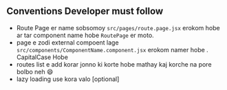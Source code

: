 ## Conventions Developer must follow

- Route Page er name sobsomoy `src/pages/route.page.jsx` erokom hobe ar tar component name hobe `RoutePage` er moto.
- page e zodi external compoent lage `src/components/ComponentName.component.jsx` erokom namer hobe .
  CapitalCase Hobe
- routes list e add korar jonno ki korte hobe mathay kaj korche na pore bolbo neh :smile:
- lazy loading use kora valo [optional]

